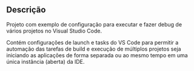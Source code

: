 ## Descrição

Projeto com exemplo de configuração para executar e fazer debug de vários projetos no Visual Studio Code.

Contém configurações de launch e tasks do VS Code para permitir a automação das tarefas de build e execução de múltiplos projetos seja iniciando as aplicações de forma separada ou ao mesmo tempo em uma única instância (aberta) da IDE.
